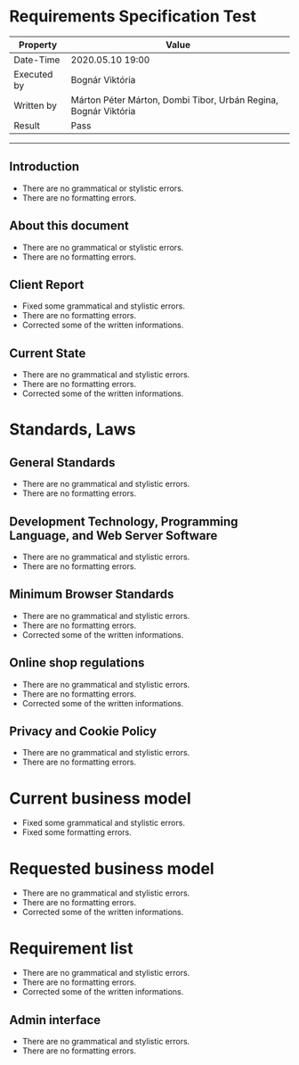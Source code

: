 ﻿# Requirements Specification Test

| Property | Value |
| -- | -- |
| Date-Time | 2020.05.10 19:00 |
| Executed by | Bognár Viktória|
| Written by | Márton Péter Márton, Dombi Tibor, Urbán Regina, Bognár Viktória |
| Result | Pass |
---

## Introduction
- There are no grammatical or stylistic errors. 
- There are no formatting errors.

## About this document
- There are no grammatical or stylistic errors. 
- There are no formatting errors.

## Client Report
- Fixed some grammatical and stylistic errors.
- There are no formatting errors.
- Corrected some of the written informations.

## Current State
- There are no grammatical and stylistic errors.
- There are no formatting errors.
- Corrected some of the written informations.

# Standards, Laws
## General Standards
- There are no grammatical and stylistic errors.
- There are no formatting errors.

## Development Technology, Programming Language, and Web Server Software
- There are no grammatical and stylistic errors.
- There are no formatting errors.

## Minimum Browser Standards
- There are no grammatical and stylistic errors.
- There are no formatting errors.
- Corrected some of the written informations.

##  Online shop regulations
- There are no grammatical and stylistic errors.
- There are no formatting errors.
- Corrected some of the written informations.

## Privacy and Cookie Policy
- There are no grammatical and stylistic errors.
- There are no formatting errors.

# Current business model
- Fixed some grammatical and stylistic errors.
- Fixed some formatting errors.

# Requested business model
- There are no grammatical and stylistic errors.
- There are no formatting errors.
- Corrected some of the written informations.

# Requirement list
- There are no grammatical and stylistic errors.
- There are no formatting errors.
- Corrected some of the written informations.

## Admin interface
- There are no grammatical and stylistic errors.
- There are no formatting errors.
